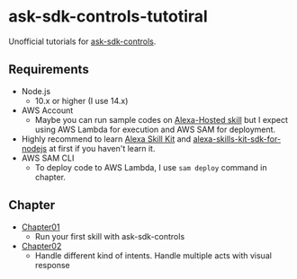 # ask-sdk-controls-tutotiral

Unofficial tutorials for [ask-sdk-controls](https://github.com/alexa/ask-sdk-controls).

## Requirements

- Node.js
  - 10.x or higher (I use 14.x)
- AWS Account
  - Maybe you can run sample codes on [Alexa-Hosted skill](https://developer.amazon.com/en-US/docs/alexa/hosted-skills/build-a-skill-end-to-end-using-an-alexa-hosted-skill.html) but I expect using AWS Lambda for execution and AWS SAM for deployment.
- Highly recommend to learn [Alexa Skill Kit](https://developer.amazon.com/ja-JP/alexa/alexa-skills-kit) and [alexa-skills-kit-sdk-for-nodejs](https://github.com/alexa/alexa-skills-kit-sdk-for-nodejs) at first if you haven't learn it.
- AWS SAM CLI
    - To deploy code to AWS Lambda, I use `sam deploy` command in chapter.

## Chapter

  - [Chapter01](./chapter01)
    - Run your first skill with ask-sdk-controls
  - [Chapter02](./chapter02)
    - Handle different kind of intents. Handle multiple acts with visual response
